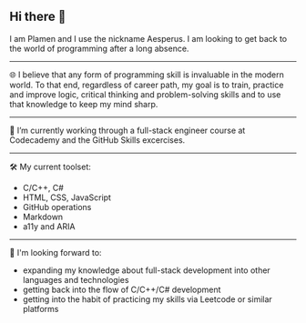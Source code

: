 ## Hi there 👋

I am Plamen and I use the nickname Aesperus. I am looking to get back to the world of programming after a long absence.

---
🌐 I believe that any form of programming skill is invaluable in the modern world. 
To that end, regardless of career path, my goal is to train, practice and improve logic, critical thinking and
problem-solving skills and to use that knowledge to keep my mind sharp.

---
🔭 I’m currently working through a full-stack engineer course at Codecademy and the GitHub Skills excercises.

---
🛠 My current toolset:
-  C/C++, C#
-  HTML, CSS, JavaScript
-  GitHub operations
-  Markdown
-  a11y and ARIA

---
🧭 I'm looking forward to:
- expanding my knowledge about full-stack development into other languages and technologies
- getting back into the flow of C/C++/C# development
- getting into the habit of practicing my skills via Leetcode or similar platforms
